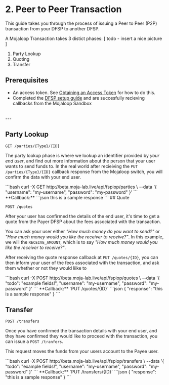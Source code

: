 # 2. Peer to Peer Transaction

This guide takes you through the process of issuing a Peer to Peer (P2P) transaction from your DFSP to another DFSP.

A Mojaloop Transaction takes 3 distict phases: 
[ todo - insert a nice picture ]
1. Party Lookup
2. Quoting
3. Transfer


## Prerequisites

- An access token. See [Obtaining an Access Token](/0_access_token/) for how to do this.
- Completed the [DFSP setup guide](/1_dfsp_setup) and are succesfully recieving callbacks from the Mojaloop Sandbox

</br>
---


<Block>

## Party Lookup

```
GET /parties/{Type}/{ID}
```

The party lookup phase is where we lookup an identifier provided by _your end user_, and find out more information about the person that your user wants to send funds to. In the real world after recieiving the `PUT /parties/{Type}/{ID}` callback response from the Mojaloop switch, you will confirm the data with your end user. 


<Example>

<CURL>
```bash
curl -X GET http://beta.moja-lab.live/api/fspiop/parties \
  --data '{
    "username": "my-username",
    "password": "my-password"
  }'
```
</CURL>

<CURL>
**Callback:**
```json
  this is a sample response
```
</CURL>

</Example>

</Block>

<Block>
## Quote

```
POST /quotes
```

After your user has confirmed the details of the end user, it's time to get a quote from the Payer DFSP about the fees associated with the transaction.

You can ask your user either _"How much money do you want to send?"_ or _"How much money would you like the receiver to receive?"_. In this example, we will the `RECEIVE_AMOUNT`, which is to say _"How much money would you like the receiver to receive?"_.

After receiving the quote response callback at `PUT /quotes/{ID}`, you can then inform your user of the fees associated with the transaction, and ask them whether or not they would liike to 


<Example>

<CURL>
```bash
curl -X POST http://beta.moja-lab.live/api/fspiop/quotes \
  --data '{
    "todo": "example fields!",
    "username": "my-username",
    "password": "my-password"
  }'
```
</CURL>

<CURL>
**Callback:**
`PUT /quotes/{ID}`
```json
{
  "response": "this is a sample response"
}
```
</CURL>

</Example>

</Block>

<Block>

## Transfer

```
POST /transfers
```
Once you have confirmed the transaction details with your end user, and they have confirmed they would like to proceed with the transaction, you can issue a `POST /tranfers`. 

This request moves the funds from your users account to the Payee user.

<Example>

<CURL>
```bash
curl -X POST http://beta.moja-lab.live/api/fspiop/transfers \
  --data '{
    "todo": "example fields!",
    "username": "my-username",
    "password": "my-password"
  }'
```
</CURL>

<CURL>
**Callback:**
`PUT /transfers/{ID}`
```json
{
  "response": "this is a sample response"
}
```
</CURL>

</Example>

</Block>


</Block>

